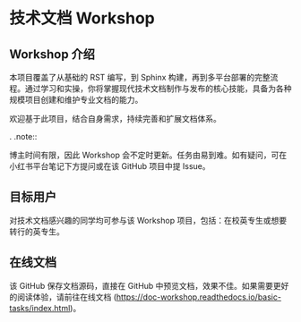 技术文档 Workshop
===================

Workshop 介绍
----------------

本项目覆盖了从基础的 RST 编写，到 Sphinx 构建，再到多平台部署的完整流程。通过学习和实操，你将掌握现代技术文档制作与发布的核心技能，具备为各种规模项目创建和维护专业文档的能力。

欢迎基于此项目，结合自身需求，持续完善和扩展文档体系。

. .note::

  博主时间有限，因此 Workshop 会不定时更新。任务由易到难。如有疑问，可在小红书平台笔记下方提问或在该 GitHub 项目中提 Issue。

目标用户
--------

对技术文档感兴趣的同学均可参与该 Workshop 项目，包括：在校英专生或想要转行的英专生。

在线文档
--------

该 GitHub 保存文档源码，直接在 GitHub 中预览文档，效果不佳。如果需要更好的阅读体验，请前往在线文档 (https://doc-workshop.readthedocs.io/basic-tasks/index.html)。
